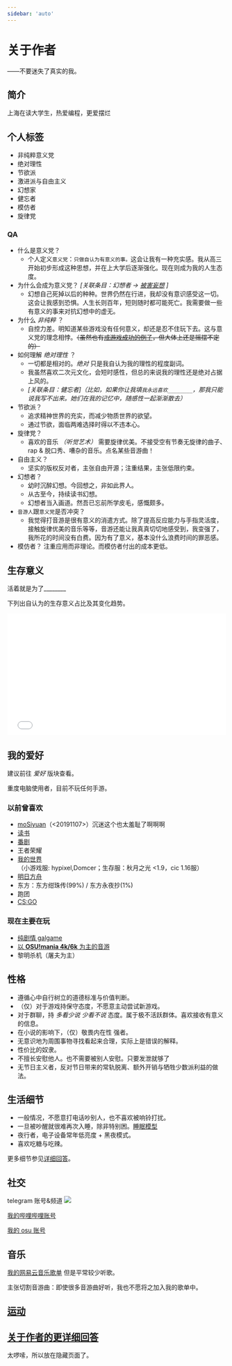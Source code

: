 ```yaml
---
sidebar: 'auto'
---
```

# 关于作者
<div class="subtitle">——不要迷失了真实的我。</div>

## 简介
上海在读大学生，热爱编程，更爱摆烂
## 个人标签
* 非纯粹意义党
* 绝对理性
* 节欲派
* 激进派与自由主义
* 幻想家
* 健忘者
* 模仿者
* 旋律党
### QA
* 什么是意义党？
    * 个人定义`意义党`：`只做自认为有意义的事。`这会让我有一种充实感。我从高三开始初步形成这种思想，并在上大学后逐渐强化。现在则成为我的人生态度。
* 为什么会成为意义党？ *[关联条目：幻想者 -> [被害妄想](../hide/personal_details.md#深层性格) ]*
    * 幻想自己死掉以后的种种。世界仍然在行进，我却没有意识感受这一切。这会让我感到恐惧。人生长则百年，短则随时都可能死亡。我需要做一些有意义的事来对抗幻想中的虚无。
* 为什么 *非纯粹* ？
    * 自控力差。明知道某些游戏没有任何意义，却还是忍不住玩下去。这与意义党的理念相悖。~~（虽然也有[戒游戏成功的例子](../hobbies/other_games.md#csgo)，但大体上还是摇摆不定的）~~
* 如何理解 *绝对理性* ？
    * 一切都是相对的。*绝对* 只是我自认为我的理性的程度副词。
    * 我虽然喜欢二次元文化，会短时感性，但总的来说我的理性还是绝对占据上风的。
    * *[关联条目：健忘者]（比如，如果你让我填`我永远喜欢________`，那我只能说我写不出来。她们在我的记忆中，随感性一起渐渐散去）*
* 节欲派？
    * 追求精神世界的充实，而减少物质世界的欲望。
    * 通过节欲，面临两难选择时得以不违本心。
* 旋律党？
    * 喜欢的音乐 *（听觉艺术）* 需要旋律优美。不接受空有节奏无旋律的曲子、rap & 脱口秀、嘈杂的音乐。<span class="heimu" title="你知道的太多了">点名某些音游曲！</span>
* 自由主义？
    * 坚实的版权反对者，主张自由开源；注重结果，主张低限约束。
* 幻想者？
    * 幼时沉醉幻想。今回想之，非如此界人。
    * 从古至今，持续读书幻想。
    * 幻想者当入画道。然吾已忘前所学皮毛，感慨颇多。
* `音游人`跟`意义党`是否冲突？
    * 我觉得打音游是很有意义的消遣方式。除了提高反应能力与手指灵活度，接触旋律优美的音乐等等，音游还能让我真真切切地感受到，我变强了，我所花的时间没有白费。因为有了意义，基本没什么浪费时间的罪恶感。
* 模仿者？
    注重应用而非理论。而模仿者付出的成本更低。

## 生存意义
<span class="heimu" title="你知道的太多了">活着就是为了________</span>

下列出自认为的生存意义占比及其变化趋势。

<!-- |  条目   |占比(%,初期数据)|
|  :----:  | :----: |
| 感受艺术  | 77 |
| 探索未知  | 10 |
| 体验生活  | 10 |
| 挑战自身  | 3 | -->

<iframe frameborder="no" src="/charts/sense_persentage_of_my_life.html" width="100%" height="280"></iframe>

## 我的爱好
建议前往 *爱好* 版块查看。

重度电脑使用者，目前不玩任何手游。
### 以前曾喜欢
* [moSiyuan](https://lmoliver.github.io/mosiyuan/)（<20191107>）<span class="heimu" title="你知道的太多了">沉迷这个也太羞耻了啊啊啊</span>
* [读书](../hobbies/books.md)
* [番剧](../hobbies/anime.md)
* 王者荣耀
* [我的世界](../hobbies/Minecraft.md)（小游戏服: hypixel,Domcer；生存服：秋月之光 <1.9，cic 1.16服）
* [明日方舟](../hobbies/other_games.md#明日方舟)
* 东方：东方绀珠传(99%) / 东方永夜抄(1%)
* 跑团
* [CS:GO](../hobbies/other_games.md#csgo)
### 现在主要在玩
* [纯剧情 galgame](../hobbies/galgame.md)
* [以 **OSU!mania 4k/6k** 为主的音游](../hobbies/rhythm_games.md)
* 黎明杀机（屠夫为主）

<!-- ~~*终于熬到了上完课，双手激动地放上键盘，OSU!挥洒你的汗水。傍晚，为时5小时的夜生活开始，开始CSGO穿越枪林弹雨。经历大战后，在galgame老婆们的怀里沉沉睡去，这大概也算是一种幸福吧。*~~ -->

## 性格
* 遵循心中自行树立的道德标准与价值判断。
* （仅）对于游戏持保守态度，不愿意主动尝试新游戏。
* 对于群聊，持 *多看少说 <span class="heimu" title="你知道的太多了">少看不说</span>* 态度。属于极不活跃群体。喜欢接收有意义的信息。
* 在小说的影响下，（仅）敬畏内在性 强者。
* 无意识地为周围事物寻找看起来合理，实际上是错误的解释。
* 性价比的奴隶。
* 不擅长安慰他人。也不需要被别人安慰。<span class="heimu" title="你知道的太多了">只要发泄就够了</span>
* 无节日主义者，反对节日带来的常轨脱离、额外开销与牺牲少数派利益的做法。
## 生活细节
* 一般情况，不愿意打电话吵别人，也不喜欢被响铃打扰。
* 一旦被吵醒就很难再次入睡，除非特别困。[睡眠模型](../hide/personal_details.md#睡眠)
* 夜行者，电子设备常年低亮度 + 黑夜模式。
* 喜欢吃糖与吃辣。

更多细节参见[详细回答](#关于作者的更详细回答)。
## 社交
telegram 账号&频道 <a href="https://t.me/ab5_x" target="_blank"><img src="https://img.shields.io/badge/Telegram-%40ab5__x-blue?style=flat-square&logo=telegram" /></a>

[我的哔哩哔哩账号](https://space.bilibili.com/346365047)

[我的 osu 账号](https://osu.ppy.sh/users/25751103)
## 音乐
[我的网易云音乐歌单](https://music.163.com/playlist?id=3098200457&userid=2061039950) <span class="heimu" title="你知道的太多了">但是平常较少听歌。</span> 

主张切割音游曲：即使很多音游曲好听，我也不愿将之加入我的歌单中。
## [运动](../hide/sports.md)
## [关于作者的更详细回答](../hide/personal_details.md)
太啰嗦，所以放在隐藏页面了。